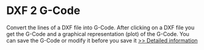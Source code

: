 # DXF 2 G-Code
Convert the lines of a DXF file into G-Code. After clicking on a DXF file you get the G-Code and a graphical representation (plot) of the G-Code. You can save the G-Code or modify it before you save it
[>> Detailed information](https://secure.shareit.com/shareit/product.html?productid=300319765&affiliateid=200057808)